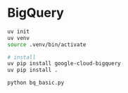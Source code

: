 # BigQuery

```sh
uv init
uv venv
source .venv/bin/activate

# install
uv pip install google-cloud-bigquery
uv pip install .
```

```sh
python bq_basic.py
```